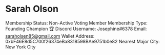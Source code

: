 # Sarah Olson

Membership Status: Non-Active Voting Member
Membership Type: Founding Champion 🏆 
Discord Username: Josephine#6378
Email: saraholsen85@gmail.com
Wallet Address: 0xbF46E8d5C700f26374eBa8318598BAe9751b0e82
Nearest Major City: New York City